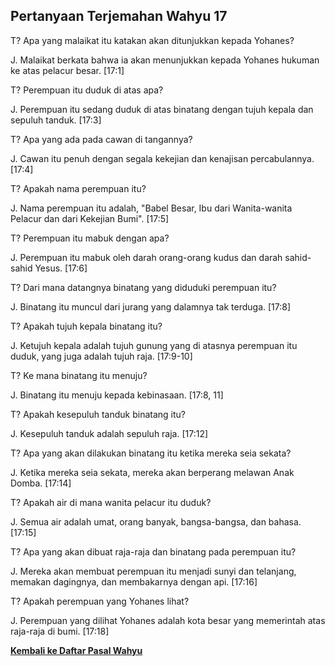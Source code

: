 ﻿## Pertanyaan Terjemahan Wahyu 17 ##

T? Apa yang malaikat itu katakan akan ditunjukkan kepada Yohanes?

J. Malaikat berkata bahwa ia akan menunjukkan kepada Yohanes hukuman ke atas pelacur besar. [17:1]

T? Perempuan itu duduk di atas apa?

J. Perempuan itu sedang duduk di atas binatang dengan tujuh kepala dan sepuluh tanduk. [17:3]

T? Apa yang ada pada cawan di tangannya?

J. Cawan itu penuh dengan segala kekejian dan kenajisan percabulannya. [17:4]

T? Apakah nama perempuan itu?

J. Nama perempuan itu adalah, "Babel Besar, Ibu dari Wanita-wanita Pelacur dan dari Kekejian Bumi". [17:5]

T? Perempuan itu mabuk dengan apa?

J. Perempuan itu mabuk oleh darah orang-orang kudus dan darah sahid-sahid Yesus. [17:6]

T? Dari mana datangnya binatang yang diduduki perempuan itu?

J. Binatang itu muncul dari jurang yang dalamnya tak terduga. [17:8]

T? Apakah tujuh kepala binatang itu?

J. Ketujuh kepala adalah tujuh gunung yang di atasnya perempuan itu duduk, yang juga adalah tujuh raja. [17:9-10]

T? Ke mana binatang itu menuju?

J. Binatang itu menuju kepada kebinasaan. [17:8, 11]

T? Apakah kesepuluh tanduk binatang itu?

J. Kesepuluh tanduk adalah sepuluh raja. [17:12]

T? Apa yang akan dilakukan binatang itu ketika mereka seia sekata?

J. Ketika mereka seia sekata, mereka akan berperang melawan Anak Domba. [17:14]

T? Apakah air di mana wanita pelacur itu duduk?

J. Semua air adalah umat, orang banyak, bangsa-bangsa, dan bahasa. [17:15]

T? Apa yang akan dibuat raja-raja dan binatang pada perempuan itu?

J. Mereka akan membuat perempuan itu menjadi sunyi dan telanjang, memakan dagingnya, dan membakarnya dengan api. [17:16]

T? Apakah perempuan yang Yohanes lihat?

J. Perempuan yang dilihat Yohanes adalah kota besar yang memerintah atas raja-raja di bumi. [17:18]

__[Kembali ke Daftar Pasal Wahyu](./)__

